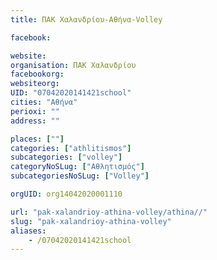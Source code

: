 ```yaml
---
title: ΠΑΚ Χαλανδρίου-Αθήνα-Volley

facebook:

website:
organisation: ΠΑΚ Χαλανδρίου
facebookorg:
websiteorg:
UID: "07042020141421school"
cities: "Αθήνα"
perioxi: ""
address: ""

places: [""]
categories: ["athlitismos"]
subcategories: ["volley"]
categoryNoSLug: ["Αθλητισμός"]
subcategoriesNoSLug: ["Volley"]

orgUID: org14042020001110

url: "pak-xalandrioy-athina-volley/athina//"
slug: "pak-xalandrioy-athina-volley"
aliases:
    - /07042020141421school
---
```





